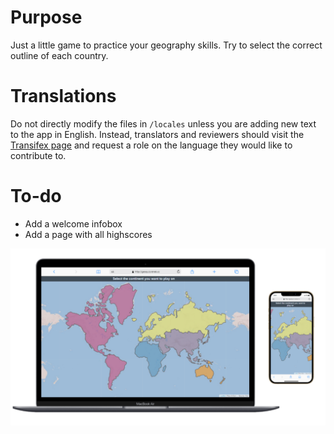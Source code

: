 # Purpose
Just a little game to practice your geography skills. Try to select the correct outline of each country.

# Translations
Do not directly modify the files in `/locales` unless you are adding new text to the app in English. Instead, translators and reviewers should visit the [Transifex page](https://www.transifex.com/renes-open-source-projects/geoquiz) and request a role on the language they would like to contribute to.

# To-do
- Add a welcome infobox
- Add a page with all highscores

![Picture of App][screenshot]

[screenshot]: img/multi-devices.png "Picture of the App"